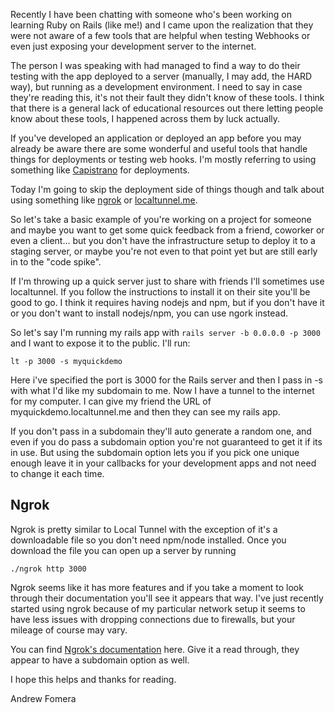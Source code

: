 Recently I have been chatting with someone who's been working on learning Ruby on Rails (like me!) and I came upon the realization that they were not aware of a few tools that are helpful when testing Webhooks or even just exposing your development server to the internet. 

The person I was speaking with had managed to find a way to do their testing with the app deployed to a server (manually, I may add, the HARD way), but running as a development environment. I need to say in case they're reading this, it's not their fault they didn't know of these tools. I think that there is a general lack of educational resources out there letting people know about these tools, I happened across them by luck actually. 

If you've developed an application or deployed an app before you may already be aware there are some wonderful and useful tools that handle things for deployments or testing web hooks. I'm mostly referring to using something like [Capistrano](http://capistranorb.com/#) for deployments. 

Today I'm going to skip the deployment side of things though and talk about using something like [ngrok](https://ngrok.com/) or [localtunnel.me](https://localtunnel.me).

So let's take a basic example of you're working on a project for someone and maybe you want to get some quick feedback from a friend, coworker or even a client... but you don't have the infrastructure setup to deploy it to a staging server, or maybe you're not even to that point yet but are still early in to the "code spike". 

If I'm throwing up a quick server just to share with friends I'll sometimes use localtunnel. If you follow the instructions to install it on their site you'll be good to go. I think it requires having nodejs and npm, but if you don't have it or you don't want to install nodejs/npm, you can use ngork instead. 

So let's say I'm running my rails app with `rails server -b 0.0.0.0 -p 3000` and I want to expose it to the public. I'll run:

```
lt -p 3000 -s myquickdemo
```

Here i've specified the port is 3000 for the Rails server and then I pass in -s with what I'd like my subdomain to me. Now I have a tunnel to the internet for my computer. I can give my friend the URL of myquickdemo.localtunnel.me and then they can see my rails app. 

If you don't pass in a subdomain they'll auto generate a random one, and even if you do pass a subdomain option you're not guaranteed to get it if its in use. But using the subdomain option lets you if you pick one unique enough leave it in your callbacks for your development apps and not need to change it each time. 

## Ngrok

Ngrok is pretty similar to Local Tunnel with the exception of it's a downloadable file so you don't need npm/node installed. Once you download the file you can open up a server by running 

```
./ngrok http 3000
```

Ngrok seems like it has more features and if you take a moment to look through their documentation you'll see it appears that way. I've just recently started using ngrok because of my particular network setup it seems to have less issues with dropping connections due to firewalls, but your mileage of course may vary. 

You can find [Ngrok's documentation](https://ngrok.com/docs/2) here. Give it a read through, they appear to have a subdomain option as well. 

I hope this helps and thanks for reading.

Andrew Fomera
